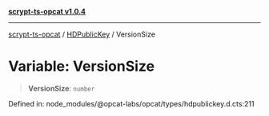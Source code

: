 [**scrypt-ts-opcat v1.0.4**](../../../README.md)

***

[scrypt-ts-opcat](../../../README.md) / [HDPublicKey](../README.md) / VersionSize

# Variable: VersionSize

> **VersionSize**: `number`

Defined in: node\_modules/@opcat-labs/opcat/types/hdpublickey.d.cts:211
